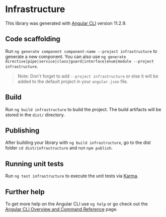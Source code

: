 # Infrastructure

This library was generated with [Angular CLI](https://github.com/angular/angular-cli) version 11.2.9.

## Code scaffolding

Run `ng generate component component-name --project infrastructure` to generate a new component. You can also use `ng generate directive|pipe|service|class|guard|interface|enum|module --project infrastructure`.
> Note: Don't forget to add `--project infrastructure` or else it will be added to the default project in your `angular.json` file. 

## Build

Run `ng build infrastructure` to build the project. The build artifacts will be stored in the `dist/` directory.

## Publishing

After building your library with `ng build infrastructure`, go to the dist folder `cd dist/infrastructure` and run `npm publish`.

## Running unit tests

Run `ng test infrastructure` to execute the unit tests via [Karma](https://karma-runner.github.io).

## Further help

To get more help on the Angular CLI use `ng help` or go check out the [Angular CLI Overview and Command Reference](https://angular.io/cli) page.
